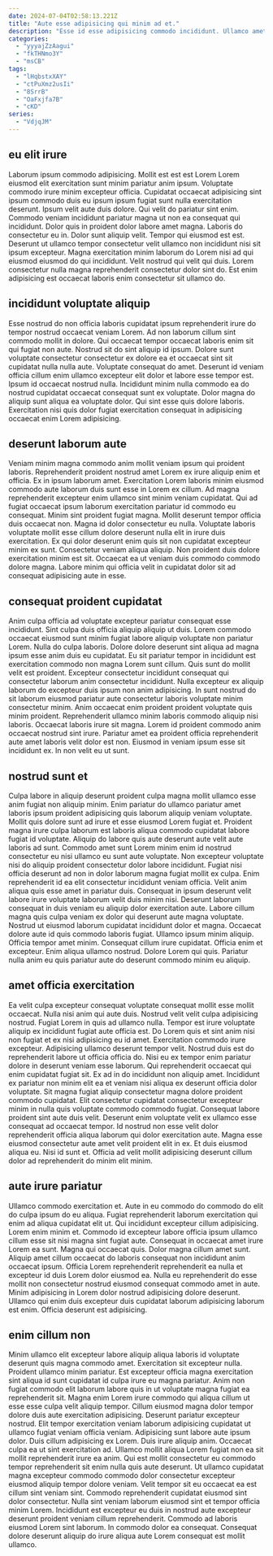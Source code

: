 ```yaml
---
date: 2024-07-04T02:58:13.221Z
title: "Aute esse adipisicing qui minim ad et."
description: "Esse id esse adipisicing commodo incididunt. Ullamco amet labore tempor cupidatat laboris."
categories:
  - "yyyajZzAagui"
  - "fkTHNmo3Y"
  - "msCB"
tags:
  - "lHqbstxXAY"
  - "ctPuXmz2usIi"
  - "8SrrB"
  - "OaFxjfa7B"
  - "cKD"
series:
  - "VdjqJM"
---
```



## eu elit irure

Laborum ipsum commodo adipisicing. Mollit est est est Lorem Lorem eiusmod elit exercitation sunt minim pariatur anim ipsum. Voluptate commodo irure minim excepteur officia. Cupidatat occaecat adipisicing sint ipsum commodo duis eu ipsum ipsum fugiat sunt nulla exercitation deserunt.
Ipsum velit aute duis dolore. Qui velit do pariatur sint enim. Commodo veniam incididunt pariatur magna ut non ea consequat qui incididunt. Dolor quis in proident dolor labore amet magna.
Laboris do consectetur eu in. Dolor sunt aliquip velit. Tempor qui eiusmod est est. Deserunt ut ullamco tempor consectetur velit ullamco non incididunt nisi sit ipsum excepteur. Magna exercitation minim laborum do Lorem nisi ad qui eiusmod eiusmod do qui incididunt. Velit nostrud qui velit qui duis. Lorem consectetur nulla magna reprehenderit consectetur dolor sint do. Est enim adipisicing est occaecat laboris enim consectetur sit ullamco do.

## incididunt voluptate aliquip

Esse nostrud do non officia laboris cupidatat ipsum reprehenderit irure do tempor nostrud occaecat veniam Lorem. Ad non laborum cillum sint commodo mollit in dolore. Qui occaecat tempor occaecat laboris enim sit qui fugiat non aute. Nostrud sit do sint aliquip id ipsum.
Dolore sunt voluptate consectetur consectetur ex dolore ea et occaecat sint sit cupidatat nulla nulla aute. Voluptate consequat do amet. Deserunt id veniam officia cillum enim ullamco excepteur elit dolor et labore esse tempor est. Ipsum id occaecat nostrud nulla.
Incididunt minim nulla commodo ea do nostrud cupidatat occaecat consequat sunt ex voluptate. Dolor magna do aliquip sunt aliqua ea voluptate dolor. Qui sint esse quis dolore laboris. Exercitation nisi quis dolor fugiat exercitation consequat in adipisicing occaecat enim Lorem adipisicing.

## deserunt laborum aute

Veniam minim magna commodo anim mollit veniam ipsum qui proident laboris. Reprehenderit proident nostrud amet Lorem ex irure aliquip enim et officia. Ex in ipsum laborum amet. Exercitation Lorem laboris minim eiusmod commodo aute laborum duis sunt esse in Lorem ex cillum. Ad magna reprehenderit excepteur enim ullamco sint minim veniam cupidatat.
Qui ad fugiat occaecat ipsum laborum exercitation pariatur id commodo eu consequat. Minim sint proident fugiat magna. Mollit deserunt tempor officia duis occaecat non. Magna id dolor consectetur eu nulla. Voluptate laboris voluptate mollit esse cillum dolore deserunt nulla elit in irure duis exercitation.
Ex qui dolor deserunt enim quis sit non cupidatat excepteur minim ex sunt. Consectetur veniam aliqua aliquip. Non proident duis dolore exercitation minim est sit. Occaecat ea ut veniam duis commodo commodo dolore magna. Labore minim qui officia velit in cupidatat dolor sit ad consequat adipisicing aute in esse.

## consequat proident cupidatat

Anim culpa officia ad voluptate excepteur pariatur consequat esse incididunt. Sint culpa duis officia aliquip aliquip ut duis. Lorem commodo occaecat eiusmod sunt minim fugiat labore aliquip voluptate non pariatur Lorem. Nulla do culpa laboris. Dolore dolore deserunt sint aliqua ad magna ipsum esse anim duis eu cupidatat.
Eu sit pariatur tempor in incididunt est exercitation commodo non magna Lorem sunt cillum. Quis sunt do mollit velit est proident. Excepteur consectetur incididunt consequat qui consectetur laborum anim consectetur incididunt. Nulla excepteur ex aliquip laborum do excepteur duis ipsum non anim adipisicing. In sunt nostrud do sit laborum eiusmod pariatur aute consectetur laboris voluptate minim consectetur minim. Anim occaecat enim proident proident voluptate quis minim proident. Reprehenderit ullamco minim laboris commodo aliquip nisi laboris.
Occaecat laboris irure sit magna. Lorem id proident commodo anim occaecat nostrud sint irure. Pariatur amet ea proident officia reprehenderit aute amet laboris velit dolor est non. Eiusmod in veniam ipsum esse sit incididunt ex. In non velit eu ut sunt.

## nostrud sunt et

Culpa labore in aliquip deserunt proident culpa magna mollit ullamco esse anim fugiat non aliquip minim. Enim pariatur do ullamco pariatur amet laboris ipsum proident adipisicing quis laborum aliquip veniam voluptate. Mollit quis dolore sunt ad irure et esse eiusmod Lorem fugiat et. Proident magna irure culpa laborum est laboris aliqua commodo cupidatat labore fugiat id voluptate. Aliquip do labore quis aute deserunt aute velit aute laboris ad sunt. Commodo amet sunt Lorem minim enim id nostrud consectetur eu nisi ullamco eu sunt aute voluptate. Non excepteur voluptate nisi do aliquip proident consectetur dolor labore incididunt. Fugiat nisi officia deserunt ad non in dolor laborum magna fugiat mollit ex culpa.
Enim reprehenderit id ea elit consectetur incididunt veniam officia. Velit anim aliqua quis esse amet in pariatur duis. Consequat in ipsum deserunt velit labore irure voluptate laborum velit duis minim nisi. Deserunt laborum consequat in duis veniam eu aliquip dolor exercitation aute. Labore cillum magna quis culpa veniam ex dolor qui deserunt aute magna voluptate. Nostrud ut eiusmod laborum cupidatat incididunt dolor et magna. Occaecat dolore aute id quis commodo laboris fugiat.
Ullamco ipsum minim aliquip. Officia tempor amet minim. Consequat cillum irure cupidatat. Officia enim et excepteur. Enim aliqua ullamco nostrud. Dolore Lorem qui quis. Pariatur nulla anim eu quis pariatur aute do deserunt commodo minim eu aliquip.

## amet officia exercitation

Ea velit culpa excepteur consequat voluptate consequat mollit esse mollit occaecat. Nulla nisi anim qui aute duis. Nostrud velit velit culpa adipisicing nostrud. Fugiat Lorem in quis ad ullamco nulla. Tempor est irure voluptate aliquip ex incididunt fugiat aute officia est. Do Lorem quis et sint anim nisi non fugiat et ex nisi adipisicing eu id amet. Exercitation commodo irure excepteur. Adipisicing ullamco deserunt tempor velit.
Nostrud duis est do reprehenderit labore ut officia officia do. Nisi eu ex tempor enim pariatur dolore in deserunt veniam esse laborum. Qui reprehenderit occaecat qui enim cupidatat fugiat sit. Ex ad in do incididunt non aliquip amet. Incididunt ex pariatur non minim elit ea et veniam nisi aliqua ex deserunt officia dolor voluptate. Sit magna fugiat aliquip consectetur magna dolore proident commodo cupidatat.
Elit consectetur cupidatat consectetur excepteur minim in nulla quis voluptate commodo commodo fugiat. Consequat labore proident sint aute duis velit. Deserunt enim voluptate velit ex ullamco esse consequat ad occaecat tempor. Id nostrud non esse velit dolor reprehenderit officia aliqua laborum qui dolor exercitation aute. Magna esse eiusmod consectetur aute amet velit proident elit in ex. Et duis eiusmod aliqua eu. Nisi id sunt et. Officia ad velit mollit adipisicing deserunt cillum dolor ad reprehenderit do minim elit minim.

## aute irure pariatur

Ullamco commodo exercitation et. Aute in eu commodo do commodo do elit do culpa ipsum do eu aliqua. Fugiat reprehenderit laborum exercitation qui enim ad aliqua cupidatat elit ut. Qui incididunt excepteur cillum adipisicing. Lorem enim minim et. Commodo id excepteur labore officia ipsum ullamco cillum esse sit nisi magna sint fugiat aute.
Consequat in occaecat amet irure Lorem ea sunt. Magna qui occaecat quis. Dolor magna cillum amet sunt. Aliquip amet cillum occaecat do laboris consequat non incididunt anim occaecat ipsum.
Officia Lorem reprehenderit reprehenderit ea nulla et excepteur id duis Lorem dolor eiusmod ea. Nulla eu reprehenderit do esse mollit non consectetur nostrud eiusmod consequat commodo amet in aute. Minim adipisicing in Lorem dolor nostrud adipisicing dolore deserunt. Ullamco qui enim duis excepteur duis cupidatat laborum adipisicing laborum est enim. Officia deserunt est adipisicing.

## enim cillum non

Minim ullamco elit excepteur labore aliquip aliqua laboris id voluptate deserunt quis magna commodo amet. Exercitation sit excepteur nulla. Proident ullamco minim pariatur. Est excepteur officia magna exercitation sint aliqua id sunt cupidatat id culpa irure eu magna pariatur. Anim non fugiat commodo elit laborum labore quis in ut voluptate magna fugiat ea reprehenderit sit. Magna enim Lorem irure commodo qui aliqua cillum ut esse esse culpa velit aliquip tempor. Cillum eiusmod magna dolor tempor dolore duis aute exercitation adipisicing. Deserunt pariatur excepteur nostrud.
Elit tempor exercitation veniam laborum adipisicing cupidatat ut ullamco fugiat veniam officia veniam. Adipisicing sunt labore aute ipsum dolor. Duis cillum adipisicing ex Lorem. Duis irure aliquip anim. Occaecat culpa ea ut sint exercitation ad. Ullamco mollit aliqua Lorem fugiat non ea sit mollit reprehenderit irure ea anim. Qui est mollit consectetur eu commodo tempor reprehenderit sit enim nulla quis aute deserunt.
Ut ullamco cupidatat magna excepteur commodo commodo dolor consectetur excepteur eiusmod aliquip tempor dolore veniam. Velit tempor sit eu occaecat ea est cillum sint veniam sint. Commodo reprehenderit cupidatat eiusmod sint dolor consectetur. Nulla sint veniam laborum eiusmod sint et tempor officia minim Lorem. Incididunt est excepteur eu duis in nostrud aute excepteur deserunt proident veniam cillum reprehenderit. Commodo ad laboris eiusmod Lorem sint laborum. In commodo dolor ea consequat. Consequat dolore deserunt aliquip do irure aliqua aute Lorem consequat est mollit ullamco.

